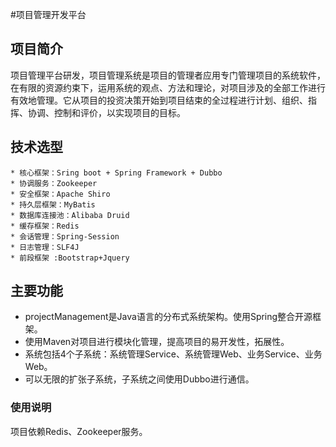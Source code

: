 #项目管理开发平台

## 项目简介
项目管理平台研发，项目管理系统是项目的管理者应用专门管理项目的系统软件，在有限的资源约束下，运用系统的观点、方法和理论，对项目涉及的全部工作进行有效地管理。它从项目的投资决策开始到项目结束的全过程进行计划、组织、指挥、协调、控制和评价，以实现项目的目标。

## 技术选型

```
* 核心框架：Sring boot + Spring Framework + Dubbo
* 协调服务：Zookeeper
* 安全框架：Apache Shiro
* 持久层框架：MyBatis
* 数据库连接池：Alibaba Druid
* 缓存框架：Redis
* 会话管理：Spring-Session
* 日志管理：SLF4J
* 前段框架 :Bootstrap+Jquery

```

## 主要功能
* projectManagement是Java语言的分布式系统架构。使用Spring整合开源框架。
* 使用Maven对项目进行模块化管理，提高项目的易开发性，拓展性。
* 系统包括4个子系统：系统管理Service、系统管理Web、业务Service、业务Web。
* 可以无限的扩张子系统，子系统之间使用Dubbo进行通信。


### 使用说明

项目依赖Redis、Zookeeper服务。


